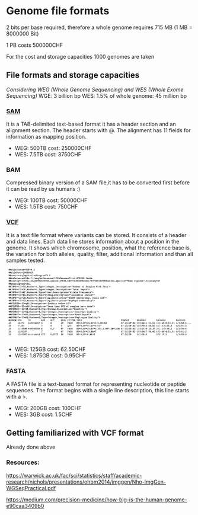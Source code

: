 # Genome file formats
2 bits per base required, therefore a whole genome requires 715 MB (1 MB = 8000000 Bit)


1 PB costs 500000CHF


For the cost and storage capacities 1000 genomes are taken 

## File formats and storage capacities
*Considering WEG (Whole Genome Sequencing) and WES (Whole Exome Sequencing)*
WGE: 3 billion bp
WES: 1.5% of whole genome: 45 million bp

### [SAM](https://samtools.github.io/hts-specs/SAMv1.pdf)

It is a TAB-delimited text-based format it has a header section and an alignment section. The header starts with @. The alignment has 11 fields for information as mapping position.

* WEG: 500TB cost: 250000CHF
* WES: 7.5TB cost: 3750CHF

### BAM
Compressed binary version of a SAM file,it has to be converted first before it can be read by us humans :)

* WEG: 100TB cost: 50000CHF
* WES: 1.5TB cost: 750CHF



### [VCF](https://www.ncbi.nlm.nih.gov/pmc/articles/PMC3137218/)

It is a text file format where variants can be stored. It consists of a header and data lines. Each data line stores information about a position in the genome. It shows which chromosome, position, what the reference base is, the variation for both alleles, quality, filter, additional information and than all samples tested.

 ![VCF file](VCF.png)

* WEG: 125GB cost: 62.50CHF
* WES: 1.875GB cost: 0.95CHF


### FASTA
A FASTA file is a text-based format for representing nucleotide or peptide sequences. The format begins with a single line description, this line starts with a >.

* WEG: 200GB cost: 100CHF
* WES: 3GB cost: 1.5CHF

 
## Getting familiarized with VCF format
Already done above


### Resources:

https://warwick.ac.uk/fac/sci/statistics/staff/academic-research/nichols/presentations/ohbm2014/imggen/Nho-ImgGen-WGSeqPractical.pdf

https://medium.com/precision-medicine/how-big-is-the-human-genome-e90caa3409b0

 
